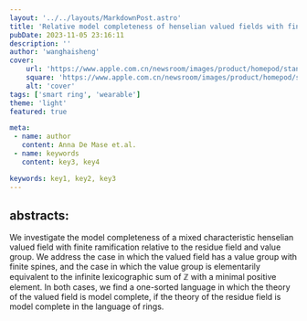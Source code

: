 ```yaml
---
layout: '../../layouts/MarkdownPost.astro'
title: 'Relative model completeness of henselian valued fields with finite ramification and various value groups'
pubDate: 2023-11-05 23:16:11
description: ''
author: 'wanghaisheng'
cover:
    url: 'https://www.apple.com.cn/newsroom/images/product/homepod/standard/Apple-HomePod-hero-230118_big.jpg.large_2x.jpg'
    square: 'https://www.apple.com.cn/newsroom/images/product/homepod/standard/Apple-HomePod-hero-230118_big.jpg.large_2x.jpg'
    alt: 'cover'
tags: ['smart ring', 'wearable'] 
theme: 'light'
featured: true

meta:
 - name: author
   content: Anna De Mase et.al.
 - name: keywords
   content: key3, key4

keywords: key1, key2, key3
---
```


## abstracts:
We investigate the model completeness of a mixed characteristic henselian valued field with finite ramification relative to the residue field and value group. We address the case in which the valued field has a value group with finite spines, and the case in which the value group is elementarily equivalent to the infinite lexicographic sum of $\mathbb{Z}$ with a minimal positive element. In both cases, we find a one-sorted language in which the theory of the valued field is model complete, if the theory of the residue field is model complete in the language of rings.
